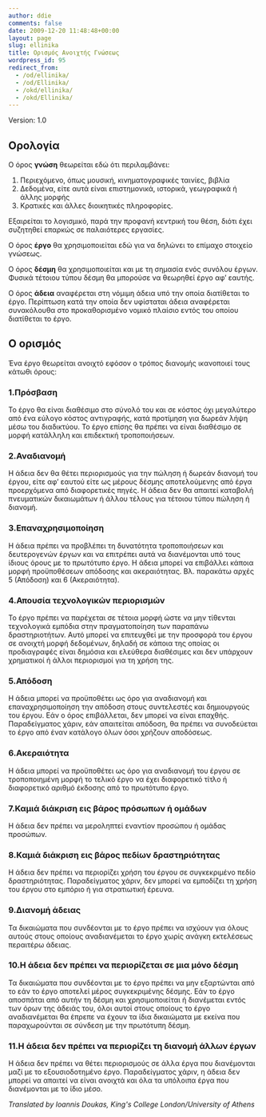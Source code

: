 ```yaml
---
author: ddie
comments: false
date: 2009-12-20 11:48:48+00:00
layout: page
slug: ellinika
title: Ορισμός Ανοιχτής Γνώσεως
wordpress_id: 95
redirect_from:
  - /od/ellinika/
  - /od/Ellinika/
  - /okd/ellinika/
  - /okd/Ellinika/
---
```


Version: 1.0

## Ορολογία

Ο όρος **γνώση** θεωρείται εδώ ότι περιλαμβάνει:

  1. Περιεχόμενο, όπως μουσική, κινηματογραφικές ταινίες, βιβλία
  2. Δεδομένα, είτε αυτά είναι επιστημονικά, ιστορικά, γεωγραφικά ή άλλης μορφής
  3. Κρατικές και άλλες διοικητικές πληροφορίες.

Εξαιρείται το λογισμικό, παρά την προφανή κεντρική του θέση, διότι έχει συζητηθεί επαρκώς σε παλαιότερες εργασίες.

Ο όρος **έργο** θα χρησιμοποιείται εδώ για να δηλώνει το επίμαχο στοιχείο γνώσεως.

Ο όρος **δέσμη** θα χρησιμοποιείται και με τη σημασία ενός συνόλου έργων. Φυσικά τέτοιου τύπου δέσμη θα μπορούσε να θεωρηθεί έργο αφ’ εαυτής.

Ο όρος **άδεια** αναφέρεται στη νόμιμη άδεια υπό την οποία διατίθεται το έργο. Περίπτωση κατά την οποία δεν υφίσταται άδεια αναφέρεται συνακόλουθα στο προκαθορισμένο νομικό πλαίσιο εντός του οποίου διατίθεται το έργο.

## Ο ορισμός

Ένα έργο θεωρείται ανοιχτό εφόσον ο τρόπος διανομής ικανοποιεί τους κάτωθι όρους:

### 1.Πρόσβαση

Το έργο θα είναι διαθέσιμο στο σύνολό του και σε κόστος όχι μεγαλύτερο από ένα εύλογο κόστος αντιγραφής, κατά προτίμηση για δωρεάν λήψη μέσω του διαδικτύου. Το έργο επίσης θα πρέπει να είναι διαθέσιμο σε μορφή κατάλληλη και επιδεκτική τροποποιήσεων.

### 2.Αναδιανομή

Η άδεια δεν θα θέτει περιορισμούς για την πώληση ή δωρεάν διανομή του έργου, είτε αφ’ εαυτού είτε ως μέρους δέσμης αποτελούμενης από έργα προερχόμενα από διαφορετικές πηγές. Η άδεια δεν θα απαιτεί καταβολή πνευματικών δικαιωμάτων ή άλλου τέλους για τέτοιου τύπου πώληση ή διανομή.

### 3.Επαναχρησιμοποίηση

Η άδεια πρέπει να προβλέπει τη δυνατότητα τροποποιήσεων και δευτερογενών έργων και να επιτρέπει αυτά να διανέμονται υπό τους ίδιους όρους με το πρωτότυπο έργο. Η άδεια μπορεί να επιβάλλει κάποια μορφή προϋποθέσεων απόδοσης και ακεραιότητας. Βλ. παρακάτω αρχές 5 (Απόδοση) και 6 (Ακεραιότητα).

### 4.Απουσία τεχνολογικών περιορισμών

Το έργο πρέπει να παρέχεται σε τέτοια μορφή ώστε να μην τίθενται τεχνολογικά εμπόδια στην πραγματοποίηση των παραπάνω δραστηριοτήτων. Αυτό μπορεί να επιτευχθεί με την προσφορά του έργου σε ανοιχτή μορφή δεδομένων, δηλαδή σε κάποια της οποίας οι προδιαγραφές είναι δημόσια και ελεύθερα διαθέσιμες και δεν υπάρχουν χρηματικοί ή άλλοι περιορισμοί για τη χρήση της.

### 5.Απόδοση

Η άδεια μπορεί να προϋποθέτει ως όρο για αναδιανομή και επαναχρησιμοποίηση την απόδοση στους συντελεστές και δημιουργούς του έργου. Εάν ο όρος επιβάλλεται, δεν μπορεί να είναι επαχθής. Παραδείγματος χάριν, εάν απαιτείται απόδοση, θα πρέπει να συνοδεύεται το έργο από έναν κατάλογο όλων όσοι χρήζουν αποδόσεως.

### 6.Ακεραιότητα

Η άδεια μπορεί να προϋποθέτει ως όρο για αναδιανομή του έργου σε τροποποιημένη μορφή το τελικό έργο να έχει διαφορετικό τίτλο ή διαφορετικό αριθμό έκδοσης από το πρωτότυπο έργο.

### 7.Καμιά διάκριση εις βάρος πρόσωπων ή ομάδων

Η άδεια δεν πρέπει να μεροληπτεί εναντίον προσώπου ή ομάδας προσώπων.

### 8.Καμιά διάκριση εις βάρος πεδίων δραστηριότητας

Η άδεια δεν πρέπει να περιορίζει χρήση του έργου σε συγκεκριμένο πεδίο δραστηριότητας. Παραδείγματος χάριν, δεν μπορεί να εμποδίζει τη χρήση του έργου στο εμπόριο ή για στρατιωτική έρευνα.

### 9.Διανομή άδειας

Τα δικαιώματα που συνδέονται με το έργο πρέπει να ισχύουν για όλους αυτούς στους οποίους αναδιανέμεται το έργο χωρίς ανάγκη εκτελέσεως περαιτέρω άδειας.

### 10.Η άδεια δεν πρέπει να περιορίζεται σε μια μόνο δέσμη

Τα δικαιώματα που συνδέονται με το έργο πρέπει να μην εξαρτώνται από το εάν το έργο αποτελεί μέρος συγκεκριμένης δέσμης. Εάν το έργο αποσπάται από αυτήν τη δέσμη και χρησιμοποιείται ή διανέμεται εντός των όρων της άδειάς του, όλοι αυτοί στους οποίους το έργο αναδιανέμεται θα έπρεπε να έχουν τα ίδια δικαιώματα με εκείνα που παραχωρούνται σε σύνδεση με την πρωτότυπη δέσμη.

### 11.Η άδεια δεν πρέπει να περιορίζει τη διανομή άλλων έργων

Η άδεια δεν πρέπει να θέτει περιορισμούς σε άλλα έργα που διανέμονται μαζί με το εξουσιοδοτημένο έργο. Παραδείγματος χάριν, η άδεια δεν μπορεί να απαιτεί να είναι ανοιχτά και όλα τα υπόλοιπα έργα που διανέμονται με το ίδιο μέσο.

*Translated by Ioannis Doukas, King's College London/University of Athens*
